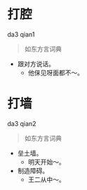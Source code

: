 # 打腔
da3 qian1
> 如东方言词典
- 跟对方说话。
  - 他俫见呀面都不～。

# 打墙
da3 qian2
> 如东方言词典
- 垒土墙。
  - 明天开始～。
- 制造障碍。
  - 王二从中～。
